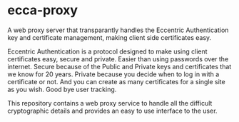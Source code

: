 ecca-proxy
==========

A web proxy server that transparantly handles the Eccentric Authentication key and 
certificate management, making client side certificates easy.

Eccentric Authentication is a protocol designed to make using client certificates 
easy, secure and private. Easier than using passwords over the internet. Secure 
because of the Public and Private keys and certificates that we know for 20 years. 
Private because you decide when to log in with a certificate or not. And you can 
create as many certificates for a single site as you wish. Good bye user tracking.

This repository contains a web proxy service to handle all the difficult cryptographic
details and provides an easy to use interface to the user.

